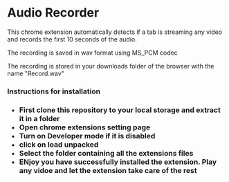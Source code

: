 <h1>Audio Recorder</h1>

This chrome extension automatically detects if a tab is streaming any video and records the first 10 seconds of the audio.

The recording is saved in wav format using MS_PCM codec

The recording is stored in your downloads folder of the browser with the name "Record.wav"

<h3> Instructions for installation <h3>
<ul>
  <li> First clone this repository to your local storage and extract it in a folder</li>
  <li> Open chrome extensions setting page </li>
  <li> Turn on Developer mode if it is disabled </li>
  <li> click on load unpacked </li>
  <li> Select the folder containing all the extensions files </li>
  <li> ENjoy you have successfully installed the extension. Play any vidoe and let the extension take care of the rest </li> 
</ul>
  
  
